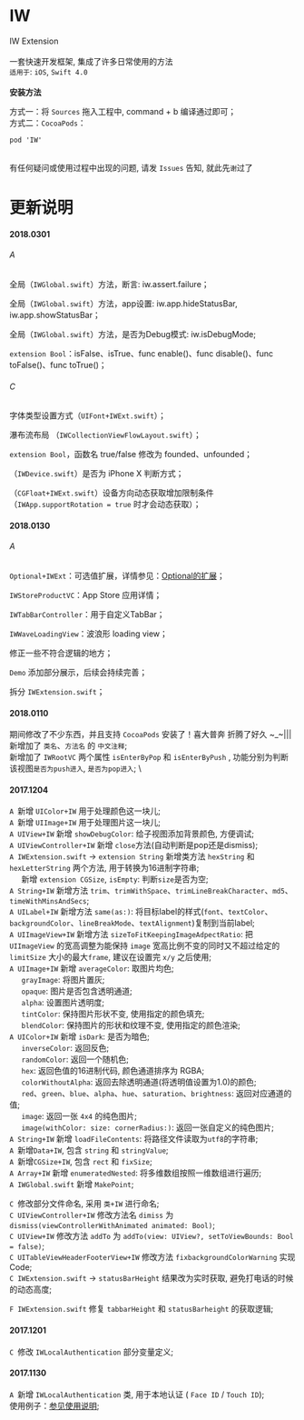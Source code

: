 # IW
IW Extension \
\
一套快速开发框架, 集成了许多日常使用的方法
\
`适用于`: `iOS`, `Swift 4.0`
\
\
**安装方法**

方式一：将 `Sources` 拖入工程中, command + b 编译通过即可；\
方式二：`CocoaPods`：
```
pod 'IW'
```
\
有任何疑问或使用过程中出现的问题, 请发 `Issues` 告知, 就此先`谢`过了


# 更新说明
#### 2018.0301
###### A

全局（`IWGlobal.swift`）方法，断言: iw.assert.failure；

全局（`IWGlobal.swift`）方法，app设置: iw.app.hideStatusBar, iw.app.showStatusBar；

全局（`IWGlobal.swift`）方法，是否为Debug模式: iw.isDebugMode;

`extension Bool`：isFalse、isTrue、func enable()、func disable()、func toFalse()、func toTrue()；

###### C

字体类型设置方式（`UIFont+IWExt.swift`）；

瀑布流布局 （`IWCollectionViewFlowLayout.swift`）；

`extension Bool`，函数名 true/false 修改为 founded、unfounded；

（`IWDevice.swift`）是否为 iPhone X 判断方式；

（`CGFloat+IWExt.swift`）设备方向动态获取增加限制条件（`IWApp.supportRotation = true` 时才会动态获取）；

#### 2018.0130
###### A
`Optional+IWExt`：可选值扩展，详情参见：[Optional的扩展](https://www.iwecon.cc/2018/98.html)；

`IWStoreProductVC`：App Store 应用详情；

`IWTabBarController`：用于自定义TabBar；

`IWWaveLoadingView`：波浪形 loading view；

修正一些不符合逻辑的地方；

`Demo` 添加部分展示，后续会持续完善；

拆分 `IWExtension.swift`；

#### 2018.0110
期间修改了不少东西，并且支持 `CocoaPods` 安装了！喜大普奔 折腾了好久 ~_~||| \
新增加了 `类名`、`方法名` 的 `中文注释`; \
新增加了 `IWRootVC` 两个属性 `isEnterByPop` 和 `isEnterByPush` , 功能分别为判断该视图`是否为push进入`, `是否为pop进入`; \

#### 2017.1204
`A`&ensp;新增 `UIColor+IW` 用于处理颜色这一块儿; \
`A`&ensp;新增 `UIImage+IW` 用于处理图片这一块儿; \
`A`&ensp;`UIView+IW` 新增 `showDebugColor`: 给子视图添加背景颜色, 方便调试; \
`A`&ensp;`UIViewController+IW` 新增 `close`方法(自动判断是pop还是dismiss); \
`A`&ensp;`IWExtension.swift` -> `extension String` 新增类方法 `hexString` 和 `hexLetterString` 两个方法, 用于转换为16进制字符串; \
&emsp;&ensp;新增 `extension CGSize`, `isEmpty`: 判断`size`是否为空; \
`A`&ensp;`String+IW` 新增方法 `trim`、`trimWithSpace`、`trimLineBreakCharacter`、`md5`、`timeWithMinsAndSecs`; \
`A`&ensp;`UILabel+IW` 新增方法 `same(as:)`: 将目标label的样式(`font`、`textColor`、`backgroundColor`、`lineBreakMode`、`textAlignment`)复制到当前label; \
`A`&ensp;`UIImageView+IW` 新增方法 `sizeToFitKeepingImageAdpectRatio`: 把 `UIImageView` 的宽高调整为能保持 `image` 宽高比例不变的同时又不超过给定的 `limitSize` 大小的最大`frame`, 建议在设置完 `x/y` 之后使用; \
`A`&ensp;`UIImage+IW` 新增 `averageColor`: 取图片均色; \
&emsp;&ensp;`grayImage`: 将图片置灰; \
&emsp;&ensp;`opaque`: 图片是否包含透明通道; \
&emsp;&ensp;`alpha`: 设置图片透明度; \
&emsp;&ensp;`tintColor`: 保持图片形状不变, 使用指定的颜色填充; \
&emsp;&ensp;`blendColor`: 保持图片的形状和纹理不变, 使用指定的颜色渲染; \
`A`&ensp;`UIColor+IW` 新增 `isDark`: 是否为暗色;\
&emsp;&ensp;`inverseColor`: 返回反色; \
&emsp;&ensp;`randomColor`: 返回一个随机色; \
&emsp;&ensp;`hex`: 返回色值的16进制代码, 颜色通道排序为 RGBA; \
&emsp;&ensp;`colorWithoutAlpha`: 返回去除透明通道(将透明值设置为1.0)的颜色; \
&emsp;&ensp;`red`、`green`、`blue`、`alpha`、`hue`、`saturation`、`brightness`: 返回对应通道的值; \
&emsp;&ensp;`image`: 返回一张 `4x4` 的纯色图片;  
&emsp;&ensp;`image(withColor: size: cornerRadius:)`: 返回一张自定义的纯色图片; \
`A`&ensp;`String+IW` 新增 `loadFileContents`: 将路径文件读取为`utf8`的字符串; \
`A`&ensp;新增`Data+IW`, 包含 `string` 和 `stringValue`; \
`A`&ensp;新增`CGSize+IW`, 包含 `rect` 和 `fixSize`; \
`A`&ensp;`Array+IW` 新增 `enumeratedNested`: 将多维数组按照一维数组进行遍历; \
`A`&ensp;`IWGlobal.swift` 新增 `MakePoint`; 

`C`&ensp;修改部分文件命名, 采用 `类+IW` 进行命名; \
`C`&ensp;`UIViewController+IW` 修改方法名 `dimiss` 为 `dismiss(viewControllerWithAnimated animated: Bool)`; \
`C`&ensp;`UIView+IW` 修改方法 `addTo` 为 `addTo(view: UIView?, setToViewBounds: Bool = false)`; \
`C`&ensp;`UITableViewHeaderFooterView+IW` 修改方法 `fixbackgroundColorWarning` 实现Code; \
`C`&ensp;`IWExtension.swift` -> `statusBarHeight` 结果改为实时获取, 避免打电话的时候的动态高度; 

`F`&ensp;`IWExtension.swift` 修复 `tabbarHeight` 和 `statusBarheight` 的获取逻辑; 

#### 2017.1201
`C`&ensp;修改 `IWLocalAuthentication` 部分变量定义; 

#### 2017.1130
`A`&ensp;新增 `IWLocalAuthentication` 类, 用于本地认证 ( `Face ID` / `Touch ID`); \
使用例子：[参见使用说明](https://www.iwecon.cc/2017/16.html);
